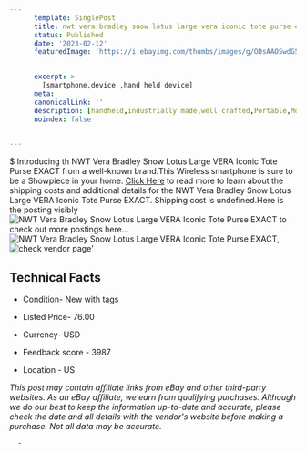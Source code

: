 ```yaml
---
      template: SinglePost
      title: nwt vera bradley snow lotus large vera iconic tote purse exact
      status: Published
      date: '2023-02-12'
      featuredImage: 'https://i.ebayimg.com/thumbs/images/g/ODsAAOSwdG5j38Zw/s-l225.jpg'
       

      excerpt: >-
        [smartphone,device ,hand held device]
      meta:
      canonicalLink: ''
      description: [handheld,industrially made,well crafted,Portable,Mobile,Compact,Convenient,Lightweight,Maneuverable,Man-portable,Miniature,Carriable,Hand-held,Light,Holdable,Transportable,Mobile device,Pocket-sized,On-the-go,Wireless,Cordless,Compact size,Convenient size, smartphone,device ,hand held device]
      noindex: false
      

---
```

$
      Introducing th NWT Vera Bradley Snow Lotus Large VERA Iconic Tote Purse EXACT from a well-known brand.This Wireless smartphone is sure to be a Showpiece in your home. [Click Here](https://www.ebay.com/itm/185764464699?hash=item2b406cc83b%3Ag%3AODsAAOSwdG5j38Zw&mkevt=1&mkcid=1&mkrid=711-53200-19255-0&campid=%253CePNCampaignId%253E&customid=%253CreferenceId%253E&toolid=10049) to read more to learn about the shipping costs and additional details for the NWT Vera Bradley Snow Lotus Large VERA Iconic Tote Purse EXACT. Shipping cost is undefined.Here is the posting visibly ![NWT Vera Bradley Snow Lotus Large VERA Iconic Tote Purse EXACT](https://i.ebayimg.com/thumbs/images/g/ODsAAOSwdG5j38Zw/s-l225.jpg) to check out more postings here... ![NWT Vera Bradley Snow Lotus Large VERA Iconic Tote Purse EXACT](https://i.ebayimg.com/images/g/ODsAAOSwdG5j38Zw/s-l1600.jpg), ![check vendor page](https://origin-galleryplus.ebayimg.com/ws/web/185764464699_2_0_1/225x225.jpg)'

      

 ## Technical Facts 



     
      

 - Condition- New with tags 


      

 - Listed Price- 76.00 


      

 - Currency- USD 


      

 - Feedback score - 3987 


      

 - Location - US 


      
      

 *_This post may contain affiliate links from eBay and other third-party websites. As an eBay affiliate, we earn from qualifying purchases. Although we do our best to keep the information up-to-date and accurate, please check the date and all details with the vendor's website before making a purchase. Not all data may be accurate._*




      -
